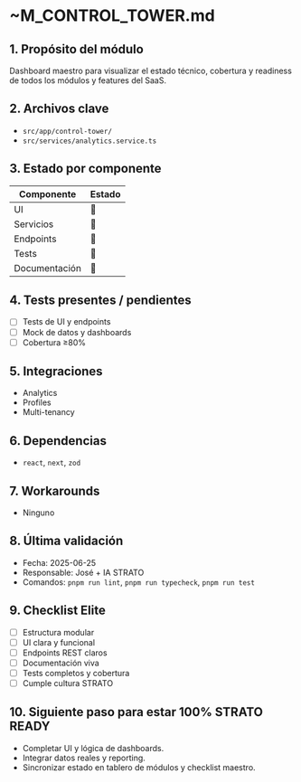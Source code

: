 # ~M_CONTROL_TOWER.md

## 1. Propósito del módulo
Dashboard maestro para visualizar el estado técnico, cobertura y readiness de todos los módulos y features del SaaS.

## 2. Archivos clave
- `src/app/control-tower/`
- `src/services/analytics.service.ts`

## 3. Estado por componente
| Componente         | Estado |
|--------------------|--------|
| UI                 | 🔲     |
| Servicios          | 🔲     |
| Endpoints          | 🔲     |
| Tests              | 🔲     |
| Documentación      | 🔲     |

## 4. Tests presentes / pendientes
- [ ] Tests de UI y endpoints
- [ ] Mock de datos y dashboards
- [ ] Cobertura ≥80%

## 5. Integraciones
- Analytics
- Profiles
- Multi-tenancy

## 6. Dependencias
- `react`, `next`, `zod`

## 7. Workarounds
- Ninguno

## 8. Última validación
- Fecha: 2025-06-25
- Responsable: José + IA STRATO
- Comandos: `pnpm run lint`, `pnpm run typecheck`, `pnpm run test`

## 9. Checklist Elite
- [ ] Estructura modular
- [ ] UI clara y funcional
- [ ] Endpoints REST claros
- [ ] Documentación viva
- [ ] Tests completos y cobertura
- [ ] Cumple cultura STRATO

## 10. Siguiente paso para estar 100% STRATO READY
- Completar UI y lógica de dashboards.
- Integrar datos reales y reporting.
- Sincronizar estado en tablero de módulos y checklist maestro. 